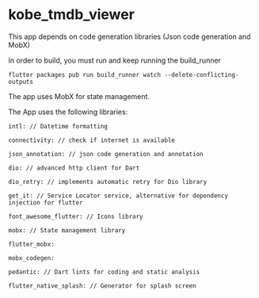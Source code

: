 # kobe_tmdb_viewer

This app depends on code generation libraries (Json code generation and MobX)

In order to build, you must run and keep running the build_runner

	flutter packages pub run build_runner watch --delete-conflicting-outputs

The app uses MobX for state management.

The App uses the following libraries:

	intl: // Datetime formatting
	
	connectivity: // check if internet is available
	
	json_annotation: // json code generation and annotation
	
	dio: // advanced http client for Dart
	
	dio_retry: // implements automatic retry for Dio library
	
	get_it: // Service Locator service, alternative for dependency injection for flutter
	
	font_awesome_flutter: // Icons library
	
	mobx: // State management library
	
	flutter_mobx: 
	
	mobx_codegen: 
	
	pedantic: // Dart lints for coding and static analysis
	
	flutter_native_splash: // Generator for splash screen
